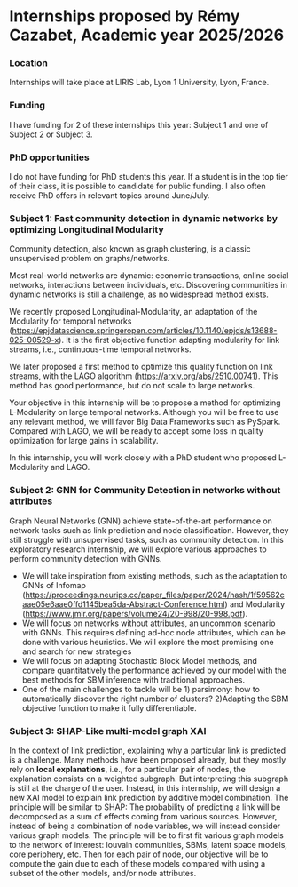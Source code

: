 # Internships proposed by Rémy Cazabet, Academic year 2025/2026
### Location
Internships will take place at LIRIS Lab, Lyon 1 University, Lyon, France.

### Funding
I have funding for 2 of these internships this year: Subject 1 and one of Subject 2 or Subject 3.

### PhD opportunities
I do not have funding for PhD students this year. If a student is in the top tier of their class, it is possible to candidate for public funding. I also often receive PhD offers in relevant topics around June/July.

### Subject 1: Fast community detection in dynamic networks by optimizing Longitudinal Modularity
Community detection, also known as graph clustering, is a classic unsupervised problem on graphs/networks. 

Most real-world networks are dynamic: economic transactions, online social networks, interactions between individuals, etc. Discovering communities in dynamic networks is still a challenge, as no widespread method exists.

We recently proposed Longitudinal-Modularity, an adaptation of the Modularity for temporal networks (https://epjdatascience.springeropen.com/articles/10.1140/epjds/s13688-025-00529-x). It is the first objective function adapting modularity for link streams, i.e., continuous-time temporal networks.

We later proposed a first method to optimize this quality function on link streams, with the LAGO algorithm (https://arxiv.org/abs/2510.00741). This method has good performance, but do not scale to large networks. 

Your objective in this internship will be to propose a method for optimizing L-Modularity on large temporal networks. Although you will be free to use any relevant method, we will favor Big Data Frameworks such as PySpark. Compared with LAGO, we will be ready to accept some loss in quality optimization for large gains in scalability.

In this internship, you will work closely with a PhD student who proposed L-Modularity and LAGO.

### Subject 2: GNN for Community Detection in networks without attributes
Graph Neural Networks (GNN) achieve state-of-the-art performance on network tasks such as link prediction and node classification. However, they still struggle with unsupervised tasks, such as community detection. In this exploratory research internship, we will explore various approaches to perform community detection with GNNs.
* We will take inspiration from existing methods, such as the adaptation to GNNs of Infomap (https://proceedings.neurips.cc/paper_files/paper/2024/hash/1f59562caae05e6aae0ffd1145bea5da-Abstract-Conference.html) and Modularity (https://www.jmlr.org/papers/volume24/20-998/20-998.pdf).
* We will focus on networks without attributes, an uncommon scenario with GNNs. This requires defining ad-hoc node attributes, which can be done with various heuristics. We will explore the most promising one and search for new strategies
* We will focus on adapting Stochastic Block Model methods, and compare quantitatively the performance achieved by our model with the best methods for SBM inference with traditional approaches.
* One of the main challenges to tackle will be 1) parsimony: how to automatically discover the right number of clusters? 2)Adapting the SBM objective function to make it fully differentiable.

### Subject 3: SHAP-Like multi-model graph XAI
In the context of link prediction, explaining why a particular link is predicted is a challenge. Many methods have been proposed already, but they mostly rely on **local explanations**, i.e., for a particular pair of nodes, the explanation consists on a weighted subgraph. But interpreting this subgraph is still at the charge of the user. Instead, in this internship, we will design a new XAI model to explain link prediction by additive model combination. The principle will be similar to SHAP: The probability of predicting a link will be decomposed as a sum of effects coming from various sources. However, instead of being a combination of node variables, we will instead consider various graph models. The principle will be to first fit various graph models to the network of interest: louvain communities, SBMs, latent space models, core periphery, etc. Then for each pair of node, our objective will be to compute the gain due to each of these models compared with using a subset of the other models, and/or node attributes. 

